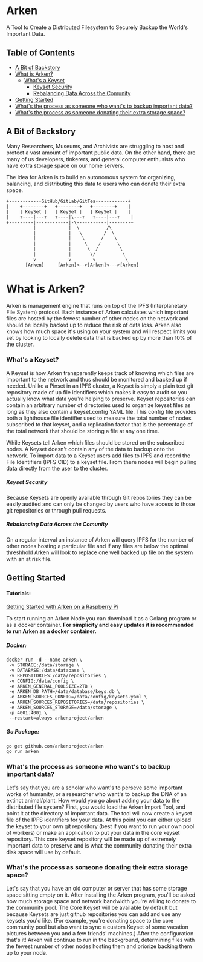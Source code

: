 # Arken

A Tool to Create a Distributed Filesystem to Securely Backup the World's Important Data.

## Table of Contents

- [A Bit of Backstory](#a-bit-of-backstory)
- [What is Arken?](#what-is-arken)
  - [What's a Keyset](#what's-a-keyset)
    - [Keyset Security](#keyset-security)
    - [Rebalancing Data Across the Comunity](#rebalancing-data-across-the-comunity)
- [Getting Started](#getting-started)
- [What's the process as someone who want's to backup important data?](#what's-the-process-as-someone-who-want's-to-backup-important-data?)
- [What's the process as someone donating their extra storage space?](#what's-the-process-as-someone-donating-their-extra-storage-space?)

## A Bit of Backstory

Many Researchers, Museums, and Archivists are struggling to host and protect a vast amount of important public data. On the other hand, there are many of us developers, tinkerers, and general computer enthusists who have extra storage space on our home servers.

The idea for Arken is to build an autonomous system for organizing, balancing, and distributing this data to users who can donate their extra space. 

```
+------------GitHub/GitLab/GitTea------------+
|    +--------+   +--------+   +--------+    |
|    | KeySet |   | KeySet |   | KeySet |    |
|    +----|---+   +----|\---+   +----|---+    |
+---------|------------|-\-----------|--------+
          |            |  \          /\
          |            |   \        /  \
          |            |    \      /    \
          |            |     \    /      \
          |            |      \  /        \
          |            |       \/          \
          v            v        v           \
       [Arken]     [Arken]<-->[Arken]<--->[Arken]
```

# What is Arken?

Arken is management engine that runs on top of the IPFS (Interplanetary File System) protocol. Each instance of Arken calculates which important files are hosted by the fewest number of other nodes on the network and should be locally backed up to reduce the risk of data loss. Arken also knows how much space it's using on your system and will respect limits you set by looking to locally delete data that is backed up by more than 10% of the cluster. 

### What's a Keyset?

A Keyset is how Arken transparently keeps track of knowing which files are important to the network and thus should be monitored and backed up if needed. Unlike a Pinset in an IPFS cluster,  a Keyset is simply a plain text git repository made of up file identifiers which makes it easy to audit so you actually know what data you're helping to preserve. Keyset repositories can contain an arbitrary number of directories used to organize keyset files as long as they also contain a keyset.config YAML file. This config file provides both a lighthouse file identifier used to measure the total number of nodes subscribed to that keyset, and a replication factor that is the percentage of the total network that should be storing a file at any one time.

While Keysets tell Arken which files should be stored on the subscribed nodes. A Keyset doesn't contain any of the data to backup onto the network. To import data to a Keyset users add files to IPFS and record the File Identifiers (IPFS CID) to a keyset file. From there nodes will begin pulling data directly from the user to the cluster.

##### Keyset Security

Because Keysets are openly available through Git repositories they can be easily audited and can only be changed by users who have access to those git repositories or through pull requests.

##### Rebalancing Data Across the Comunity

On a regular interval an instance of Arken will query IPFS for the number of other nodes hosting a particular file and if any files are below the optimal threshhold Arken will look to replace one well backed up file on the system with an at risk file.

## Getting Started

#### Tutorials:
[Getting Started with Arken on a Raspberry Pi](https://github.com/arkenproject/arken/blob/master/docs/raspberry-pi-setup.md)

To start running an Arken Node you can download it as a Golang program or as a docker container. **For simplicity and easy updates it is recommended to run Arken as a docker container.** 

##### Docker:

```
docker run -d --name arken \
 -v STORAGE:/data/storage \
 -v DATABASE:/data/database \
 -v REPOSITORIES:/data/repositories \
 -v CONFIG:/data/config \
 -e ARKEN_GENERAL_POOLSIZE=2TB \
 -e ARKEN_DB_PATH=/data/database/keys.db \
 -e ARKEN_SOURCES_CONFIG=/data/config/keysets.yaml \
 -e ARKEN_SOURCES_REPOSITORIES=/data/repositories \
 -e ARKEN_SOURCES_STORAGE=/data/storage \
 -p 4001:4001 \
 --restart=always arkenproject/arken
```

##### Go Package:

```
go get github.com/arkenproject/arken
go run arken
```

### What's the process as someone who want's to backup important data?

Let's say that you are a scholar who want's to perseve some important works of humanity, or a researcher who want's to backup the DNA of an extinct animal/plant. How would you go about adding your data to the distributed file system? First, you would load the Arken Import Tool, and point it at the directory of important data. The tool will now create a keyset file of the IPFS identifiers for your data. At this point you can either upload the keyset to your own git repository (best if you want to run your own pool of workers) or make an application to put your data in the core keyset repository. This core keyset repository will be made up of extremely important data to preserve and is what the community donating their extra disk space will use by default.

### What's the process as someone donating their extra storage space?

Let's say that you have an old computer or server that has some storage space sitting empty on it. After installing the Arken program, you'll be asked how much storage space and network bandwidth you're willing to donate to the community pool. The Core Keyset will be available by default but because Keysets are just github repositories you can add and use any keysets you'd like. (For example, you're donating space to the core community pool but also want to sync a custom Keyset of some vacation pictures between you and a few friends' machines.) After the configuration that's it! Arken will continue to run in the background, determining files with the fewest number of other nodes hosting them and priorize backing them up to your node.
